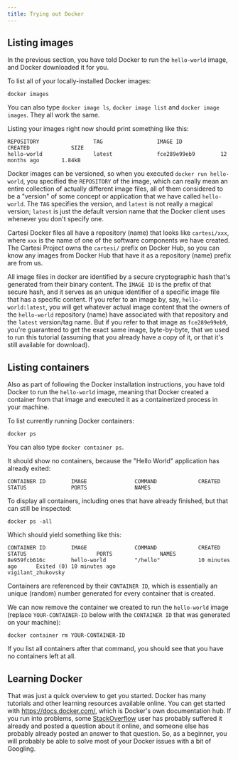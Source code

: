 ```yaml
---
title: Trying out Docker
---
```


## Listing images

In the previous section, you have told Docker to run the `hello-world` image, and Docker downloaded it for you.

To list all of your locally-installed Docker images:

```
docker images
```

You can also type `docker image ls`, `docker image list` and `docker image images`. They all work the same.

Listing your images right now should print something like this:

```
REPOSITORY                 TAG                 IMAGE ID            CREATED             SIZE
hello-world                latest              fce289e99eb9        12 months ago       1.84kB
```

Docker images can be versioned, so when you executed `docker run hello-world`, you specified the `REPOSITORY` of the image, which can really mean an entire collection of actually different image files, all of them considered to be a "version" of some concept or application that we have called `hello-world`. The `TAG` specifies the version, and `latest` is not really a magical version; `latest` is just the default version name that the Docker client uses whenever you don't specify one.

Cartesi Docker files all have a repository (name) that looks like `cartesi/xxx`, where `xxx` is the name of one of the software components we have created. The Cartesi Project owns the `cartesi/` prefix on Docker Hub, so you can know any images from Docker Hub that have it as a repository (name) prefix are from us.

All image files in docker are identified by a secure cryptographic hash that's generated from their binary content. The `IMAGE ID` is the prefix of that secure hash, and it serves as an unique identifier of a specific image file that has a specific content. If you refer to an image by, say, `hello-world:latest`, you will get whatever actual image content that the owners of the `hello-world` repository (name) have associated with that repository and the `latest` version/tag name. But if you refer to that image as `fce289e99eb9`, you're guaranteed to get the exact same image, byte-by-byte, that we used to run this tutorial (assuming that you already have a copy of it, or that it's still available for download).

## Listing containers

Also as part of following the Docker installation instructions, you have told Docker to run the `hello-world` image, meaning that Docker created a container from that image and executed it as a containerized process in your machine.

To list currently running Docker containers:

```
docker ps
```

You can also type `docker container ps`.

It should show no containers, because the "Hello World" application has already exited:

```
CONTAINER ID        IMAGE               COMMAND             CREATED             STATUS              PORTS               NAMES
```

To display all containers, including ones that have already finished, but that can still be inspected:

```
docker ps -all
```

Which should yield something like this:

```
CONTAINER ID        IMAGE               COMMAND             CREATED             STATUS                      PORTS               NAMES
8e959fcb616c        hello-world         "/hello"            10 minutes ago      Exited (0) 10 minutes ago                       vigilant_zhukovsky
```

Containers are referenced by their `CONTAINER ID`, which is essentially an unique (random) number generated for every container that is created.

We can now remove the container we created to run the `hello-world` image (replace `YOUR-CONTAINER-ID` below with the `CONTAINER ID` that was generated on your machine):

```
docker container rm YOUR-CONTAINER-ID
```

If you list all containers after that command, you should see that you have no containers left at all.

## Learning Docker

That was just a quick overview to get you started. Docker has many tutorials and other learning resources available online. You can get started with <https://docs.docker.com/>, which is Docker's own documentation hub. If you run into problems, some [StackOverflow](https://stackoverflow.com/questions/tagged/docker) user has probably suffered it already and posted a question about it online, and someone else has probably already posted an answer to that question. So, as a beginner, you will probably be able to solve most of your Docker issues with a bit of Googling.    

